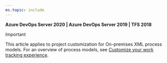 ```yaml
---
ms.topic: include
---
```



**Azure DevOps Server 2020 | Azure DevOps Server 2019 | TFS 2018**

> [!IMPORTANT]  
> This article applies to project customization for On-premises XML process models. For an overview of process models, see [Customize your work tracking experience](../reference/customize-work.md).